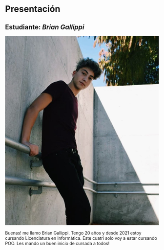 # Presentación

## Estudiante: _Brian Gallippi_

![Image Text](https://github.com/obj1unq/2022s2---tp0-presentacion-Bgallippi/blob/master/WhatsApp%20Image%202022-08-29%20at%2012.46.56%20PM.jpeg)


Buenas! me llamo Brian Gallippi. Tengo 20 años y desde 2021 estoy cursando Licenciatura en Informática. Este cuatri solo voy a estar cursando POO. Les mando un buen inicio de cursada a todos! 


